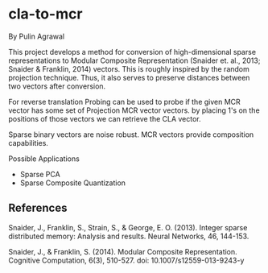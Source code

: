 # cla-to-mcr
By Pulin Agrawal

This project develops a method for conversion of high-dimensional sparse representations to Modular Composite Representation (Snaider et. al., 2013; Snaider & Franklin, 2014) vectors. This is roughly inspired by the random projection technique. Thus, it also serves to preserve distances between two vectors after conversion.

For reverse translation
 Probing can be used to probe if the given MCR vector has some set of Projection MCR vector vectors. by placing 1's on the positions of those vectors we can retrieve the CLA vector.

Sparse binary vectors are noise robust. 
MCR vectors provide composition capabilities.

Possible Applications
* Sparse PCA
* Sparse Composite Quantization

## References

Snaider, J., Franklin, S., Strain, S., & George, E. O. (2013). Integer sparse distributed memory: Analysis and results. Neural Networks, 46, 144-153.

Snaider, J., & Franklin, S. (2014). Modular Composite Representation. Cognitive Computation, 6(3), 510-527. doi: 10.1007/s12559-013-9243-y

